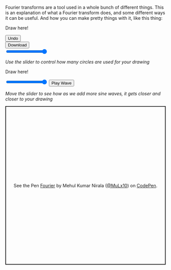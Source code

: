 Fourier transforms are a tool used in a whole bunch of different things. This is an explanation of what a Fourier transform does, and some different ways it can be useful. And how you can make pretty things with it, like this thing:

<canvas id="self-draw" class="sketch" width=500 height=500></canvas>

<div class="multi-container">
<div class="sketch" >
    <canvas id="draw-zone" class="sketch-child" width=500 height=500></canvas>
    <p id="draw-zone-instruction" class="instruction">Draw here!</p>
    <button id="draw-zone-undo-button" class="button embedded-button">Undo</button>
</div>
<div class="sketch">
	<canvas id="circle-zone" class="sketch-child" width=500 height=500></canvas>
	<a id="download-elem" style="all: revert;">
		<button id="circle-zone-download-button" class="button embedded-button">Download</button>
	</a>
</div>
</div>
<input id="circle-zone-slider" type="range" min="0" max="1" value="1" step="any">

*Use the slider to control how many circles are used for your drawing*


<div class="multi-container">
<div class="sketch" >
    <canvas id="wave-draw" class="sketch-child" width=500 height=300></canvas>
    <p id="wave-draw-instruction" class="instruction wave-instruction">Draw here!</p>
</div>
<canvas id="wave-draw-split" class="sketch" width=500 height=500></canvas>
</div>
<input id="wave-draw-slider" type="range" min="0" max="1" value="1" step="any">
<button id="wave-draw-button" class="button">Play Wave</button>

*Move the slider to see how as we add more sine waves, it gets closer and closer to your drawing*
<div class="container">
<p class="codepen" data-height="500" data-theme-id="light" data-default-tab="js,result" data-user="MuLx10" data-slug-hash="bGGwKpr" style="height: 500px; box-sizing: border-box; display: flex; align-items: center; justify-content: center; border: 2px solid; margin: 1em 0; padding: 1em;" data-pen-title="Fourier">
  <span>See the Pen <a href="https://codepen.io/MuLx10/pen/bGGwKpr">
  Fourier</a> by Mehul Kumar Nirala (<a href="https://codepen.io/MuLx10">@MuLx10</a>)
  on <a href="https://codepen.io">CodePen</a>.</span>
</p>
<script async src="https://static.codepen.io/assets/embed/ei.js"></script>
</div>
